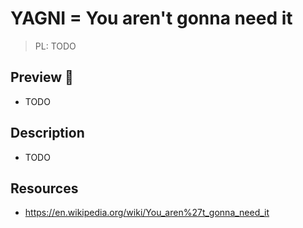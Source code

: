 # YAGNI = You aren't gonna need it

> PL: TODO

## Preview 🎉

- TODO

## Description

- TODO

## Resources

- <https://en.wikipedia.org/wiki/You_aren%27t_gonna_need_it>
